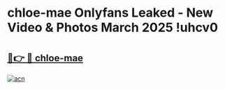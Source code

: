 # chloe-mae Onlyfans Leaked - New Video & Photos March 2025 !uhcv0

# <h2><a href="https://ymx1dk.iuczelnia.edu.pl?title=chloe-mae&ref=uhcv0">🔗👉 🔴 chloe-mae</a></h2>

[![acn](https://github.com/user-attachments/assets/0f9c940e-d8b0-45ae-aac7-cd30a18b3e1c)](https://ymx1dk.iuczelnia.edu.pl?title=chloe-mae&ref=uhcv0)

